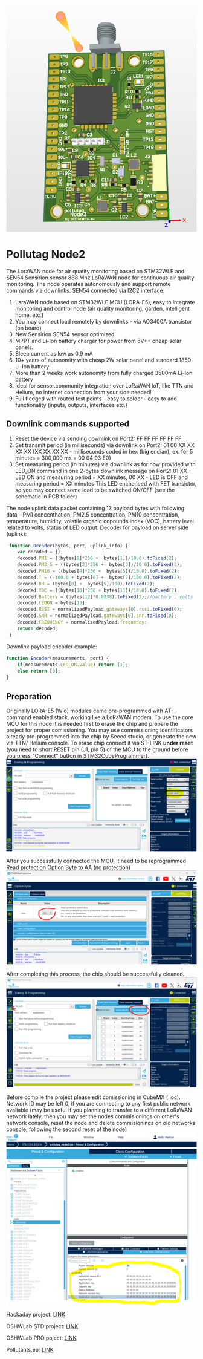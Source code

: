 ![the Node2](https://github.com/WeSpeakEnglish/pollutag_node2/blob/main/node2.png)
# Pollutag Node2
The LoraWAN node for air quatity monitoring based on STM32WLE and SEN54 Sensirion sensor
868 Mhz LoRaWAN node for continuous air quality monitoring. The node operates autonomously and support remote commands via downlinks.
SEN54 connected via I2C2 interface.
1. LaraWAN node based on STM32WLE MCU (LORA-E5), easy to integrate monitoring and control node (air quality monitoring, garden, intelligent home. etc.)
2. You may connect load remotely by downlinks - via AO3400A transistor (on board)
3. New Sensirion SEN54 sensor optimized
4. MPPT and Li-Ion battery charger for power from 5V++ cheap solar panels.
5. Sleep current as low as 0.9 mA
6. 10+ years of autonomity with cheap 2W solar panel and standard 1850 Li-Ion battery
7. More than 2 weeks work autonomity from fully charged 3500mA  Li-Ion battery
8. Ideal for sensor.community integration over LoRaWAN IoT, like TTN and Helium, no internet connection from your side needed!
9. Full fledged with routed test points - easy to solder - easy to add functionality (inputs, outputs, interfaces etc.)

## Downlink commands supported
1. Reset the device via sending downlink on Port2: FF FF FF FF FF FF
2. Set transmit period (in milliseconds) via downlink on Port2: 01 00 XX XX XX XX (XX XX XX XX - milliseconds coded in hex (big endian), ex. for 5 minutes = 300,000 ms = 00 04 93 E0)
3. Set measuring period (in minutes) via downlink as for now provided with LED_ON command in one 2-bytes downlink message on Port2: 01 XX - LED ON and  measuring period = XX minutes, 00 XX - LED is OFF and  measuring period = XX minutes
   This LED enchanced with FET transictor, so you may connect some load to be switched ON/OFF (see the schematic in PCB folder)  
         
The node uplink data packet containing 13 payload bytes with following data - PM1 concenthation, PM2.5 concentration, PM10 concentration, temperature,
humidity, volatile organic copounds index (VOC), battery level related to volts, status of LED output. 
Decoder for payload on server side (uplink):
```js
 function Decoder(bytes, port, uplink_info) {
    var decoded = {};
    decoded.PM1 = ((bytes[0]*256 +  bytes[1])/10.0).toFixed(2);
    decoded.PM2_5 = ((bytes[2]*256 +  bytes[3])/10.0).toFixed(2);
    decoded.PM10 = ((bytes[4]*256 +  bytes[5])/10.0).toFixed(2);
    decoded.T = (-100.0 + bytes[6] +  bytes[7]/100.0).toFixed(2);
    decoded.RH = (bytes[8] +  bytes[9]/100).toFixed(2);
    decoded.VOC = ((bytes[10]*256 + bytes[11])/10.0).toFixed(2);
    decoded.Battery = (bytes[12]*0.0238).toFixed(2);//battery , volts
    decoded.LEDON = bytes[13];
    decoded.RSSI = normalizedPayload.gateways[0].rssi.toFixed(0);
    decoded.SNR = normalizedPayload.gateways[0].snr.toFixed(0);
    decoded.FREQUENCY = normalizedPayload.frequency;
    return decoded;
 }
```
Downlink payload encoder example:
```js
function Encoder(measurements, port) {
    if(measurements.LED_ON.value) return [1];
    else return [0];
}
```
## Preparation
Originally LORA-E5 (Wio)  modules came pre-programmed with AT-command enabled stack, working like a LoRaWAN modem.
To use the core MCU for this node it is needed first to erase the chip and prepare the project for proper comissioning. You may use commissioning identificators already pre-programmed into the chip by Seeed studio, or generate the new via TTN/ Helium console.
To erase chip connect it via ST-LINK **under reset** (you need to short RESET pin (J1, pin 5) of the MCU to the ground before you press "Connect" button in STM32CubeProgrammer).
![to compile please edit comissioning first](https://github.com/WeSpeakEnglish/images/blob/main/connect_under_reset_pollutagNode.png)

After you successfully connected the MCU, it need to be reprogrammed Read protection Option Byte to AA (no protection)
![to compile please edit comissioning first](https://github.com/WeSpeakEnglish/images/blob/main/rdp_byte_pollutagNode.png)

After completing this process, the chip should be successfully cleaned.
![to compile please edit comissioning first](https://github.com/WeSpeakEnglish/images/blob/main/full_chip_erase_pollutagNode.png)

Before compile the project please edit comissioning in CubeMX (.ioc). Network ID may be left 0, if you are connecting to any first public network avaliable (may be useful if you planning to transfer to a different LoRaWAN network lately, then you may set the nodes commisionings on other's network console, reset the node and delete commisionings on old networks console, following the second reset of the node)
![to compile please edit comissioning first](https://github.com/WeSpeakEnglish/pollutag_node2/blob/main/commissioning.png)

Hackaday project: [LINK](https://hackaday.io/project/198348-pollutagnode2-air-quality-monitor-lorawan)

OSHWLab STD project: [LINK](https://oshwlab.com/pinelab/pollutagnode2-lorawan-node-air-quality-monitor)

OSHWLab PRO poject: [LINK](https://oshwlab.com/pinelab/pollutag2)

Pollutants.eu: [LINK](https://pollutants.eu/index.php/component/search/?searchword=pollutag&searchphrase=all&Itemid=121)

